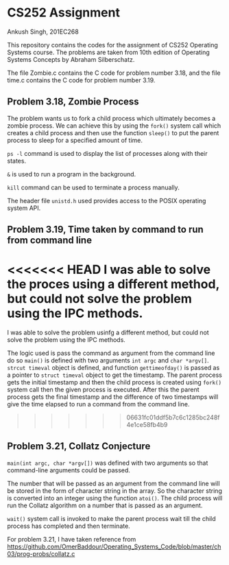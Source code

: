 # CS252 Assignment
Ankush Singh,
201EC268

This repository contains the codes for the assignment of CS252 Operating Systems course. The problems are taken from 10th edition of Operating Systems Concepts by Abraham Silberschatz.

The file Zombie.c contains the C code for problem number 3.18, and the file time.c contains the C code for problem number 3.19.

## Problem 3.18, Zombie Process

The problem wants us to fork a child process which ultimately becomes a zombie process. 
We can achieve this by using the `fork()` system call which creates a child process and then use the function `sleep()` to put the parent process to sleep for a specified amount of time. 

`ps -l` command is used to display the list of processes along with their states.

`&` is used to run a program in the background.

`kill` command can be used to terminate a process manually.

The header file `unistd.h` used provides access to the POSIX operating system API.
 
 
 ## Problem 3.19, Time taken by command to run from command line
 
<<<<<<< HEAD
 I was able to solve the proces using a different method, but could not solve the problem using the IPC methods.
=======
 I was able to solve the problem usinfg a different method, but could not solve the problem using the IPC methods.
 
 The logic used is pass the command as argument from the command line do so `main()` is defined with two arguments `int argc` and `char *argv[]`. `strcut timeval` 
 object is defined, and function `gettimeofday()` is passed as a pointer to `struct timeval` object to get the timestamp. The parent process gets the initial timestamp
 and then the child process is created using `fork()` system call then the given process is executed. After this the parent process gets the final timestamp and 
 the difference of two timestamps will give the time elapsed to run a command from the command line.
>>>>>>> 06631fc01ddf5b7c6c1285bc248f4e1ce58fb4b9
 
 ## Problem 3.21, Collatz Conjecture
 
 `main(int argc, char *argv[])` was defined with two arguments so that command-line arguments could be passed. 
 
 The number that will be passed as an argument from the command line will be stored in the form of character string in the array. So the character string is converted 
 into an integer using the function `atoi()`.
 The child process will run the Collatz algorithm on a number that is passed as an argument.
 
 `wait()` system call is invoked to make the parent process wait till the child process has completed and then terminate.
 
 For problem 3.21, I have taken reference from https://github.com/OmerBaddour/Operating_Systems_Code/blob/master/ch03/prog-probs/collatz.c
 
 

